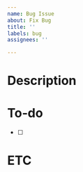 ```yaml
---
name: Bug Issue
about: Fix Bug
title: ''
labels: bug
assignees: ''

---
```


# Description

# To-do

- [ ]

# ETC
